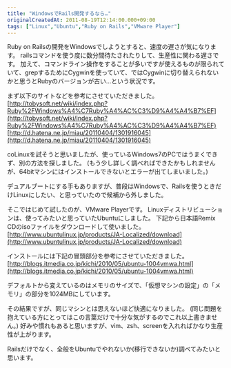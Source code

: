 ```yaml
---
title: "WindowsでRails開発するなら…"
originalCreatedAt: 2011-08-19T12:14:00.000+09:00
tags: ["Linux","Ubuntu","Ruby on Rails","VMware Player"]
---
```

Ruby on Railsの開発をWindowsでしようとすると、速度の遅さが気になります。
railsコマンドを使う度に数分間待たされたりして、生産性に関わる遅さです。
加えて、コマンドライン操作をすることが多いですが使えるものが限られていて、grepするためにCygwinを使っていて、ではCygwinに切り替えられないかと思うとRubyのバージョンが古い…という状況です。
<!--more-->
まず以下のサイトなどを参考にさせていただきました。
[http://tobysoft.net/wiki/index.php?Ruby%2FWindows%A4%C7Ruby%A4%AC%C3%D9%A4%A4%B7%EF](http://tobysoft.net/wiki/index.php?Ruby%2FWindows%A4%C7Ruby%A4%AC%C3%D9%A4%A4%B7%EF)
[http://d.hatena.ne.jp/miau/20110404/1301916045](http://d.hatena.ne.jp/miau/20110404/1301916045)

coLinuxを試そうと思いましたが、使っているWindows7のPCではうまくできず、別の方法を探しました。
(もう少し詳しく調べればできたかもしれませんが、64bitマシンにはインストールできないとエラーが出てしまいました。)

デュアルブートにする手もありますが、普段はWindowsで、Railsを使うときだけLinuxにしたい、と思っていたので候補から外しました。

そこではじめて試したのが、VMware Playerです。
Linuxディストリビューションは、使ってみたいと思っていたUbuntuにしました。
下記から日本語Remix CDのisoファイルをダウンロードして使いました。
[http://www.ubuntulinux.jp/products/JA-Localized/download](http://www.ubuntulinux.jp/products/JA-Localized/download)

インストールには下記の冒頭部分を参考にさせていただきました。
[http://blogs.itmedia.co.jp/kichi/2010/05/ubuntu-1004vmwa.html](http://blogs.itmedia.co.jp/kichi/2010/05/ubuntu-1004vmwa.html)

デフォルトから変えているのはメモリのサイズで、「仮想マシンの設定」の「メモリ」の部分を1024MBにしています。

その結果ですが、同じマシンとは思えないほど快適になりました。
(同じ問題を抱えている方にとってはこの言葉だけで十分な気がするのでこれ以上書きません。)
好みや慣れもあると思いますが、vim、zsh、screenを入れればかなり生産性が上がります。

Railsだけでなく、全般をUbuntuでやれないか(移行できないか)調べてみたいと思います。
